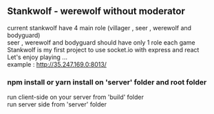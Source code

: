 ## Stankwolf - werewolf without moderator

current stankwolf have 4 main role (villager , seer , werewolf and bodyguard)<br/>
seer , werewolf and bodyguard should have only 1 role each game <br/>
Stankwolf is my first project to use socket.io  with express and react <br/>
Let's enjoy playing ... <br/>
example : http://35.247.169.0:8013/ <br/>

### npm install or yarn install on 'server' folder and root folder
run client-side on your server from 'build' folder <br/>
run server side from 'server' folder  

